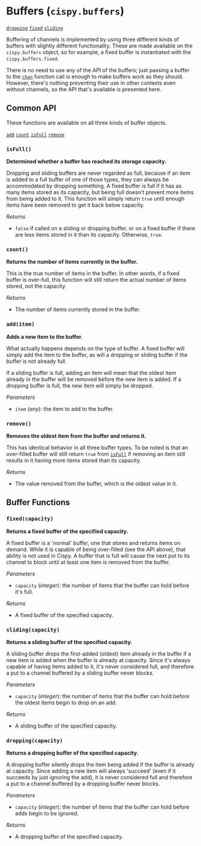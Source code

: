 # Buffers (`cispy.buffers`)

[`dropping`](#dropping)
[`fixed`](#fixed)
[`sliding`](#sliding)

Buffering of channels is implemented by using three different kinds of buffers with slightly different functionality. These are made available on the `cispy.buffers` object, so for example, a fixed buffer is instantiated with the `cispy.buffers.fixed`.

There is no need to use any of the API of the buffers; just passing a buffer to the [`chan`](core.md#chan) function call is enough to make buffers work as they should. However, there's nothing preventing their use in other contexts even without channels, so the API that's available is presented here.

## Common API

These functions are available on all three kinds of buffer objects.

[`add`](#add)
[`count`](#count)
[`isFull`](#is-full)
[`remove`](#remove)

### <a name="is-full"></a> `isFull()`

**Determined whether a buffer has reached its storage capacity.**

Dropping and sliding buffers are never regarded as full, because if an item is added to a full buffer of one of those types, they can always be accommodated by dropping something. A fixed buffer is full if it has as many items stored as its capacity, but being full doesn't prevent more items from being added to it. This function will simply return `true` until enough items have been removed to get it back below capacity.

*Returns*

- `false` if called on a sliding or dropping buffer, or on a fixed buffer if there are less items stored in it than its capacity. Otherwise, `true`.

### <a name="count"></a> `count()`

**Returns the number of items currently in the buffer.**

This is the true number of items in the buffer. In other words, if a fixed buffer is over-full, this function will still return the actual number of items stored, not the capacity.

*Returns*

- The number of items currently stored in the buffer.

### <a name="add"></a> `add(item)`

**Adds a new item to the buffer.**

What actually happens depends on the type of buffer. A fixed buffer will simply add the item to the buffer, as will a dropping or sliding buffer if the buffer is not already full.

If a sliding buffer is full, adding an item will mean that the oldest item already in the buffer will be removed before the new item is added. If a dropping buffer is full, the new item will simply be dropped.

*Parameters*

- `item` (*any*): the item to add to the buffer.

### <a name="remove"></a> `remove()`

**Removes the oldest item from the buffer and returns it.**

This has identical behavior in all three buffer types. To be noted is that an over-filled buffer will still return `true` from [`isFull`](#is-full) if removing an item still results in it having more items stored than its capacity.

*Returns*

- The value removed from the buffer, which is the oldest value in it.

## Buffer Functions

### <a name="fixed"></a> `fixed(capacity)`

**Returns a fixed buffer of the specified capacity.**

A fixed buffer is a 'normal' buffer, one that stores and returns items on demand. While it is capable of being over-filled (see the API above), that ability is not used in Cispy. A buffer that is full will cause the next put to its channel to block until at least one item is removed from the buffer.

*Parameters*

- `capacity` (*integer*): the number of items that the buffer can hold before it's full.

*Returns*

- A fixed buffer of the specified capacity.

### <a name="sliding"></a> `sliding(capacity)`

**Returns a sliding buffer of the specified capacity.**

A sliding buffer drops the first-added (oldest) item already in the buffer if a new item is added when the buffer is already at capacity. Since it's always capable of having items added to it, it's never considered full, and therefore a put to a channel buffered by a sliding buffer never blocks.

*Parameters*

- `capacity` (*integer*): the number of items that the buffer can hold before the oldest items begin to drop on an add.

*Returns*

- A sliding buffer of the specified capacity.

### <a name="dropping"></a> `dropping(capacity)`

**Returns a dropping buffer of the specified capacity.**

A dropping buffer silently drops the item being added if the buffer is already at capacity. Since adding a new item will always 'succeed' (even if it succeeds by just ignoring the add), it is never considered full and therefore a put to a channel buffered by a dropping buffer never blocks.

*Parameters*

- `capacity` (*integer*): the number of items that the buffer can hold before adds begin to be ignored.

*Returns*

- A dropping buffer of the specified capacity.
